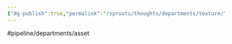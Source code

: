 ```yaml
---
{"dg-publish":true,"permalink":"/sprouts/thoughts/departments/texture/","hide":true}
---
```


#pipeline/departments/asset 